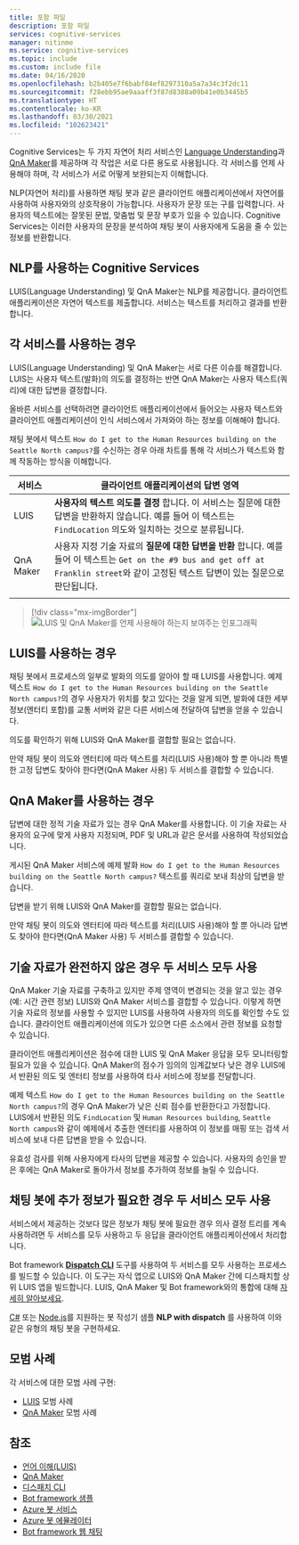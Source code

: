 ```yaml
---
title: 포함 파일
description: 포함 파일
services: cognitive-services
manager: nitinme
ms.service: cognitive-services
ms.topic: include
ms.custom: include file
ms.date: 04/16/2020
ms.openlocfilehash: b2b405e7f6babf84ef8297310a5a7a34c3f2dc11
ms.sourcegitcommit: f28ebb95ae9aaaff3f87d8388a09b41e0b3445b5
ms.translationtype: HT
ms.contentlocale: ko-KR
ms.lasthandoff: 03/30/2021
ms.locfileid: "102623421"
---
```

Cognitive Services는 두 가지 자연어 처리 서비스인 [Language Understanding](../luis/what-is-luis.md)과 [QnA Maker](../qnamaker/overview/overview.md)를 제공하며 각 작업은 서로 다른 용도로 사용됩니다. 각 서비스를 언제 사용해야 하며, 각 서비스가 서로 어떻게 보완되는지 이해합니다.

NLP(자연어 처리)를 사용하면 채팅 봇과 같은 클라이언트 애플리케이션에서 자연어를 사용하여 사용자와의 상호작용이 가능합니다. 사용자가 문장 또는 구를 입력합니다. 사용자의 텍스트에는 잘못된 문법, 맞춤법 및 문장 부호가 있을 수 있습니다. Cognitive Services는 이러한 사용자의 문장을 분석하여 채팅 봇이 사용자에게 도움을 줄 수 있는 정보를 반환합니다.

## <a name="cognitive-services-with-nlp"></a>NLP를 사용하는 Cognitive Services

LUIS(Language Understanding) 및 QnA Maker는 NLP를 제공합니다. 클라이언트 애플리케이션은 자연어 텍스트를 제출합니다. 서비스는 텍스트를 처리하고 결과를 반환합니다.

## <a name="when-to-use-each-service"></a>각 서비스를 사용하는 경우

LUIS(Language Understanding) 및 QnA Maker는 서로 다른 이슈를 해결합니다. LUIS는 사용자 텍스트(발화)의 의도를 결정하는 반면 QnA Maker는 사용자 텍스트(쿼리)에 대한 답변을 결정합니다.

올바른 서비스를 선택하려면 클라이언트 애플리케이션에서 들어오는 사용자 텍스트와 클라이언트 애플리케이션이 인식 서비스에서 가져와야 하는 정보를 이해해야 합니다.

채팅 봇에서 텍스트 `How do I get to the Human Resources building on the Seattle North campus?`를 수신하는 경우 아래 차트를 통해 각 서비스가 텍스트와 함께 작동하는 방식을 이해합니다.

|서비스|클라이언트 애플리케이션의 답변 영역|
|--|--|
|LUIS|**사용자의 텍스트 의도를 결정** 합니다. 이 서비스는 질문에 대한 답변을 반환하지 않습니다. 예를 들어 이 텍스트는 `FindLocation` 의도와 일치하는 것으로 분류됩니다.<br>|
|QnA Maker|사용자 지정 기술 자료의 **질문에 대한 답변을 반환** 합니다. 예를 들어 이 텍스트는 `Get on the #9 bus and get off at Franklin street`와 같이 고정된 텍스트 답변이 있는 질문으로 판단됩니다.|
|||

> [!div class="mx-imgBorder"]
> ![LUIS 및 QnA Maker를 언제 사용해야 하는지 보여주는 인포그래픽](./luis-qna-maker-together-decision.png)

## <a name="when-do-you-use-luis"></a>LUIS를 사용하는 경우

채팅 봇에서 프로세스의 일부로 발화의 의도를 알아야 할 때 LUIS를 사용합니다. 예제 텍스트 `How do I get to the Human Resources building on the Seattle North campus?`의 경우 사용자가 위치를 찾고 있다는 것을 알게 되면, 발화에 대한 세부 정보(엔터티 포함)를 교통 서버와 같은 다른 서비스에 전달하여 답변을 얻을 수 있습니다.

의도를 확인하기 위해 LUIS와 QnA Maker를 결합할 필요는 없습니다.

만약 채팅 봇이 의도와 엔터티에 따라 텍스트를 처리(LUIS 사용)해야 할 뿐 아니라 특별한 고정 답변도 찾아야 한다면(QnA Maker 사용) 두 서비스를 결합할 수 있습니다.

## <a name="when-do-you-use-qna-maker"></a>QnA Maker를 사용하는 경우

답변에 대한 정적 기술 자료가 있는 경우 QnA Maker를 사용합니다. 이 기술 자료는 사용자의 요구에 맞게 사용자 지정되며, PDF 및 URL과 같은 문서를 사용하여 작성되었습니다.

게시된 QnA Maker 서비스에 예제 발화 `How do I get to the Human Resources building on the Seattle North campus?` 텍스트를 쿼리로 보내 최상의 답변을 받습니다.

답변을 받기 위해 LUIS와 QnA Maker를 결합할 필요는 없습니다.

만약 채팅 봇이 의도와 엔터티에 따라 텍스트를 처리(LUIS 사용)해야 할 뿐 아니라 답변도 찾아야 한다면(QnA Maker 사용) 두 서비스를 결합할 수 있습니다.

## <a name="use-both-services-when-your-knowledge-base-is-incomplete"></a>기술 자료가 완전하지 않은 경우 두 서비스 모두 사용

QnA Maker 기술 자료를 구축하고 있지만 주제 영역이 변경되는 것을 알고 있는 경우(예: 시간 관련 정보) LUIS와 QnA Maker 서비스를 결합할 수 있습니다. 이렇게 하면 기술 자료의 정보를 사용할 수 있지만 LUIS를 사용하여 사용자의 의도를 확인할 수도 있습니다. 클라이언트 애플리케이션에 의도가 있으면 다른 소스에서 관련 정보를 요청할 수 있습니다.

클라이언트 애플리케이션은 점수에 대한 LUIS 및 QnA Maker 응답을 모두 모니터링할 필요가 있을 수 있습니다. QnA Maker의 점수가 임의의 임계값보다 낮은 경우 LUIS에서 반환된 의도 및 엔터티 정보를 사용하여 타사 서비스에 정보를 전달합니다.

예제 텍스트 `How do I get to the Human Resources building on the Seattle North campus?`의 경우 QnA Maker가 낮은 신뢰 점수를 반환한다고 가정합니다. LUIS에서 반환된 의도 `FindLocation` 및 `Human Resources building`, `Seattle North campus`와 같이 예제에서 추출한 엔터티를 사용하여 이 정보를 매핑 또는 검색 서비스에 보내 다른 답변을 받을 수 있습니다.

유효성 검사를 위해 사용자에게 타사의 답변을 제공할 수 있습니다. 사용자의 승인을 받은 후에는 QnA Maker로 돌아가서 정보를 추가하여 정보를 늘릴 수 있습니다.

## <a name="use-both-services-when-your-chat-bot-needs-more-information"></a>채팅 봇에 추가 정보가 필요한 경우 두 서비스 모두 사용

서비스에서 제공하는 것보다 많은 정보가 채팅 봇에 필요한 경우 의사 결정 트리를 계속 사용하려면 두 서비스를 모두 사용하고 두 응답을 클라이언트 애플리케이션에서 처리합니다.

Bot framework **[Dispatch CLI](https://github.com/Microsoft/botbuilder-tools/tree/master/packages/Dispatch)** 도구를 사용하여 두 서비스를 모두 사용하는 프로세스를 빌드할 수 있습니다. 이 도구는 자식 앱으로 LUIS와 QnA Maker 간에 디스패치할 상위 LUIS 앱을 빌드합니다. LUIS, QnA Maker 및 Bot framework와의 통합에 대해 [자세히 알아보세요](/azure/bot-service/bot-builder-tutorial-dispatch?tabs=cs).

[C#](https://github.com/microsoft/BotBuilder-Samples/tree/master/samples/csharp_dotnetcore/14.nlp-with-dispatch) 또는 [Node.js](https://github.com/microsoft/BotBuilder-Samples/tree/master/samples/javascript_nodejs/14.nlp-with-dispatch)를 지원하는 봇 작성기 샘플 **NLP with dispatch** 를 사용하여 이와 같은 유형의 채팅 봇을 구현하세요.

## <a name="best-practices"></a>모범 사례

각 서비스에 대한 모범 사례 구현:

* [LUIS](../luis/luis-concept-best-practices.md) 모범 사례
* [QnA Maker](../qnamaker/concepts/best-practices.md) 모범 사례

## <a name="see-also"></a>참조

* [언어 이해(LUIS)](../luis/what-is-luis.md)
* [QnA Maker](../qnamaker/overview/overview.md)
* [디스패치 CLI](https://github.com/Microsoft/botbuilder-tools/tree/master/packages/Dispatch)
* [Bot framework 샘플](https://github.com/Microsoft/BotBuilder-Samples)
* [Azure 봇 서비스](/azure/bot-service/bot-service-overview-introduction)
* [Azure 봇 에뮬레이터](https://github.com/Microsoft/BotFramework-Emulator)
* [Bot framework 웹 채팅](https://github.com/microsoft/BotFramework-WebChat)